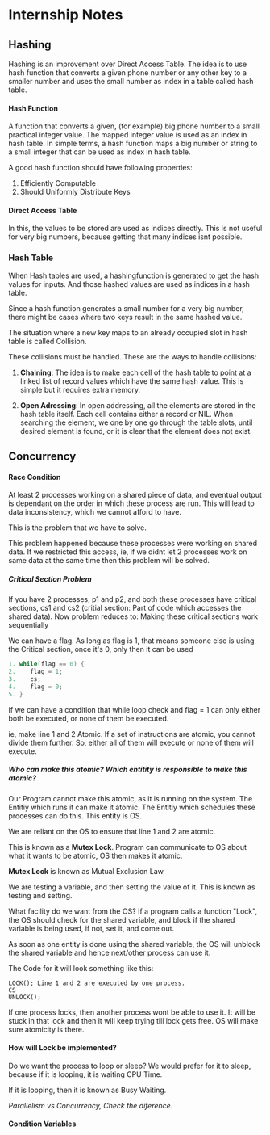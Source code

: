 # Internship Notes

## Hashing

Hashing is an improvement over Direct Access Table. The idea is to use hash function that converts a given phone number or any other key to a smaller number and uses the small number as index in a table called hash table.

#### Hash Function

A function that converts a given, (for example) big phone number to a small practical integer value. The mapped integer value is used as an index in hash table. In simple terms, a hash function maps a big number or string to a small integer that can be used as index in hash table.

A good hash function should have following properties:

1. Efficiently Computable
2. Should Uniformly Distribute Keys

#### Direct Access Table

In this, the values to be stored are used as indices directly. This is not useful for very big numbers, because getting that many indices isnt possible.

### Hash Table

When Hash tables are used, a hashingfunction is generated to get the hash values for inputs. And those hashed values are used as indices in a hash table.

Since a hash function generates a small number for a very big number, there might be cases where two keys result in the same hashed value.

The situation where a new key maps to an already occupied slot in hash table is called Collision.

These collisions must be handled. These are the ways to handle collisions:

1. **Chaining**: The idea is to make each cell of the hash table to point at a linked list of record values which have the same hash value. This is simple but it requires extra memory.

2. **Open Adressing**: In open addressing, all the elements are stored in the hash table itself. Each cell contains either a record or NIL.
   When searching the element, we one by one go through the table slots, until desired element is found, or it is clear that the element does not exist.

## Concurrency

#### Race Condition

At least 2 processes working on a shared piece of data, and eventual output is dependant on the order in which these process are run.
This will lead to data inconsistency, which we cannot afford to have.

This is the problem that we have to solve.

This problem happened because these processes were working on shared data.
If we restricted this access, ie, if we didnt let 2 processes work on same data at the same time then this problem will be solved.

##### Critical Section Problem

If you have 2 processes, p1 and p2, and both these processes have critical sections, cs1 and cs2 (critial section: Part of code which accesses the shared data).
Now problem reduces to: Making these critical sections work sequentially

We can have a flag. As long as flag is 1, that means someone else is using the Critical section, once it's 0, only then it can be used

```c++
1. while(flag == 0) {
2.    flag = 1;
3.    cs;
4.    flag = 0;
5. }
```

If we can have a condition that while loop check and flag = 1 can only either both be executed, or none of them be executed.

ie, make line 1 and 2 Atomic. If a set of instructions are atomic, you cannot divide them further. So, either all of them will execute or none of them will execute.

##### Who can make this atomic? Which entitity is responsible to make this atomic?

Our Program cannot make this atomic, as it is running on the system.
The Entitiy which runs it can make it atomic. The Entitiy which schedules these processes can do this. This entity is OS.

We are reliant on the OS to ensure that line 1 and 2 are atomic.

This is known as a **Mutex Lock**. Program can communicate to OS about what it wants to be atomic, OS then makes it atomic.

**Mutex Lock** is known as Mutual Exclusion Law

We are testing a variable, and then setting the value of it. This is known as testing and setting.

What facility do we want from the OS?
If a program calls a function "Lock", the OS should check for the shared variable, and block if the shared variable is being used, if not, set it, and come out.

As soon as one entity is done using the shared variable, the OS will unblock the shared variable and hence next/other process can use it.

The Code for it will look something like this:

```
LOCK(); Line 1 and 2 are executed by one process.
CS
UNLOCK();
```

If one process locks, then another process wont be able to use it. It will be stuck in that lock and then it will keep trying till lock gets free. OS will make sure atomicity is there.

#### How will Lock be implemented?

Do we want the process to loop or sleep?
We would prefer for it to sleep, because if it is looping, it is waiting CPU Time.

If it is looping, then it is known as Busy Waiting.

_Parallelism vs Concurrency, Check the diference._

#### Condition Variables
